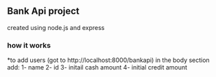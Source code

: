 ## Bank Api project 
created using node.js and express

### how it works 
*to add users (got to http://localhost:8000/bankapi)
in the body section add: 
1- name
2- id 
3- initail cash amount 
4- initial credit amount 
